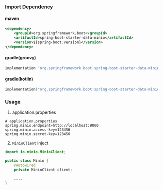 ### Import Dependency

#### maven

```xml
<dependency>
    <groupId>org.springframework.boot</groupId>
    <artifactId>spring-boot-starter-data-minio</artifactId>
    <version>${spring-boot.version}</version>
</dependency>
```

#### gradle(groovy)

```groovy
implementation 'org.springframework.boot:spring-boot-starter-data-minio:${spring-boot.version}'
```

#### gradle(kotlin)

```kotlin
implementation("org.springframework.boot:spring-boot-starter-data-minio:${spring-boot.version}")
```

### Usage

1. application.properties

```properties
# application.properties
spring.minio.endpoint=http://localhost:9000
spring.minio.access-key=123456
spring.minio.secret-key=123456
```

2. ```MinioClient``` inject

```java
import io.minio.MinioClient;

public class Minio { 
    @Autowired
    private MinioClient client;
  	
  	....
}

```



